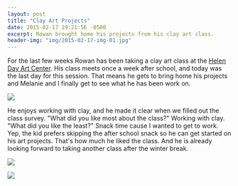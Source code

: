 ```yaml
---
layout: post
title: "Clay Art Projects"
date: 2015-02-17 19:21:56 -0500
excerpt: Rowan brought home his projects from his clay art class.
header-img: "img/2015-02-17-img-01.jpg"
---
```

For the last few weeks Rowan has been taking a clay art class at the [Helen Day Art Center][4]. His class meets once a week after school, and today was the last day for this session. That means he gets to bring home his projects and Melanie and I finally get to see what he has been work on. 

![][1]

He enjoys working with clay, and he made it clear when we filled out the class survey. "What did you like most about the class?" Working with clay. "What did you like the least?" Snack time cause I wanted to get to work. Yep, the kid prefers skipping the after school snack so he can get started on his art projects. That's how much he liked the class. And he is already looking forward to taking another class after the winter break.

![][2]


![][3]

[1]: https://farm8.staticflickr.com/7282/16378745717_855b0a68ca_z.jpg
[2]: https://farm8.staticflickr.com/7328/16378747547_9d277e2aae_z.jpg
[3]: https://farm9.staticflickr.com/8634/16378389459_f69c89ee1c_z.jpg
[4]: http://www.helenday.com